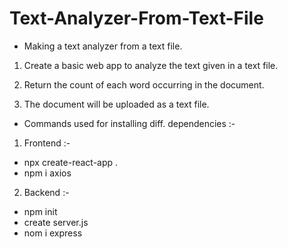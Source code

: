 # Text-Analyzer-From-Text-File 

- Making a text analyzer from a text file.

1. Create a basic web app to analyze the text given in a text file. 

2. Return the count of each word occurring in the document. 

3. The document will be uploaded as a text file.


- Commands used for installing diff. dependencies :-

1. Frontend :-

- npx create-react-app .
- npm i axios


2. Backend :-

- npm init
- create server.js
- nom i express 
